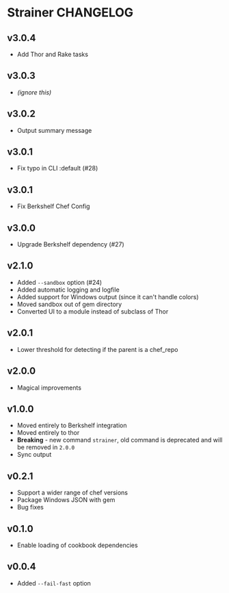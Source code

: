 Strainer CHANGELOG
==================
v3.0.4
------
- Add Thor and Rake tasks

v3.0.3
------
- *(ignore this)*

v3.0.2
------
- Output summary message

v3.0.1
------
- Fix typo in CLI :default (#28)

v3.0.1
------
- Fix Berkshelf Chef Config

v3.0.0
------
- Upgrade Berkshelf dependency (#27)

v2.1.0
------
- Added `--sandbox` option (#24)
- Added automatic logging and logfile
- Added support for Windows output (since it can't handle colors)
- Moved sandbox out of gem directory
- Converted UI to a module instead of subclass of Thor

v2.0.1
------
- Lower threshold for detecting if the parent is a chef_repo

v2.0.0
------
- Magical improvements

v1.0.0
------
- Moved entirely to Berkshelf integration
- Moved entirely to thor
- **Breaking** - new command `strainer`, old command is deprecated and will be removed in `2.0.0`
- Sync output

v0.2.1
------
- Support a wider range of chef versions
- Package Windows JSON with gem
- Bug fixes

v0.1.0
------
- Enable loading of cookbook dependencies

v0.0.4
------
- Added `--fail-fast` option
